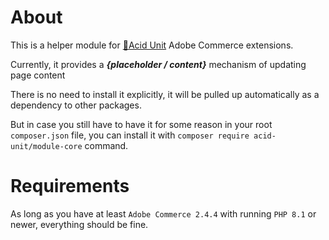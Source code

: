 # About

This is a helper module for [🧪Acid Unit](https://acid.7prism.com/) 
<span title="Magento">Adobe Commerce</span> extensions.

Currently, it provides a _**{placeholder / content}**_ mechanism of updating page content

There is no need to install it explicitly, it will be pulled up automatically
as a dependency to other packages.

But in case you still have to have it for some reason in your root `composer.json` file, 
you can install it with `composer require acid-unit/module-core` command.

# Requirements

As long as you have at least `Adobe Commerce 2.4.4` with running `PHP 8.1` or newer, 
everything should be fine.
